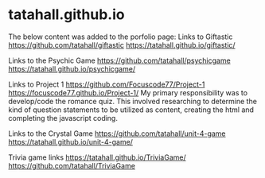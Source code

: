 # tatahall.github.io


The below content was added to the porfolio page:
Links to Giftastic
https://github.com/tatahall/giftastic
https://tatahall.github.io/giftastic/

Links to the Psychic Game
https://github.com/tatahall/psychicgame
https://tatahall.github.io/psychicgame/

Links to Project 1
https://github.com/Focuscode77/Project-1
https://focuscode77.github.io/Project-1/
My primary responsibility was to develop/code the romance quiz.  This involved researching to determine the kind of question statements to be utilized as content, creating the html and completing the javascript coding.

Links to the Crystal Game
https://github.com/tatahall/unit-4-game
https://tatahall.github.io/unit-4-game/

Trivia game links
https://tatahall.github.io/TriviaGame/
https://github.com/tatahall/TriviaGame
